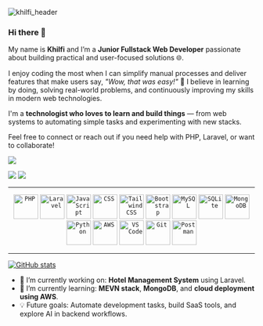 ![khilfi_header](https://user-images.githubusercontent.com/25181517/117185899-9ccba680-adda-11eb-9003-7c25da391b99.PNG)

### Hi there 👋

My name is **Khilfi** and I’m a **Junior Fullstack Web Developer** passionate about building practical and user-focused solutions 🌐.

I enjoy coding the most when I can simplify manual processes and deliver features that make users say, *"Wow, that was easy!"* 🚀 I believe in learning by doing, solving real-world problems, and continuously improving my skills in modern web technologies.

I'm a **technologist who loves to learn and build things** — from web systems to automating simple tasks and experimenting with new stacks.

Feel free to connect or reach out if you need help with PHP, Laravel, or want to collaborate!

[![](https://komarev.com/ghpvc/?username=KuroMKh&color=000000)](https://github.com/KuroMKh)

[<img src="https://img.shields.io/badge/Gmail-D14836?style=for-the-badge&logo=gmail&logoColor=white">](mailto:muhdkhilfi36@gmail.com)
[<img src="https://img.shields.io/badge/LinkedIn-0077B5?style=for-the-badge&logo=linkedin&logoColor=white">](https://www.linkedin.com/in/muhammad-khilfi-/)

---

<div align="center">
	<code><img height="50" src="https://user-images.githubusercontent.com/25181517/183570228-6a040b9f-3ddf-47a2-a201-743121dac664.png" alt="PHP" title="PHP" /></code>
	<code><img height="50" src="https://user-images.githubusercontent.com/25181517/117201156-9a724800-adec-11eb-9a9d-3cd0f67da4bc.png" alt="Laravel" title="Laravel" /></code>
	<code><img height="50" src="https://user-images.githubusercontent.com/25181517/187070047-7bce3c11-8d99-4ab1-9681-eb1df26a612f.png" alt="JavaScript" title="JavaScript" /></code>
	<code><img height="50" src="https://user-images.githubusercontent.com/25181517/183898674-75a4a1b1-f960-4ea9-abcb-637170a00a75.png" alt="CSS" title="CSS" /></code>
	<code><img height="50" src="https://user-images.githubusercontent.com/25181517/202896760-337261ed-ee92-4979-84c4-d4b829c7355d.png" alt="Tailwind CSS" title="Tailwind CSS" /></code>
	<code><img height="50" src="https://user-images.githubusercontent.com/25181517/183898054-b3d693d4-dafb-4808-a509-bab54cf5de34.png" alt="Bootstrap" title="Bootstrap" /></code>
	<code><img height="50" src="https://user-images.githubusercontent.com/25181517/183896128-ec99105a-ec1a-4d85-b08b-1aa1620b2046.png" alt="MySQL" title="MySQL" /></code>
	<code><img height="50" src="https://user-images.githubusercontent.com/25181517/187070047-e1ab5fd2-2df2-4fa1-bd9a-fd72e8fbb0f4.png" alt="SQLite" title="SQLite" /></code>
	<code><img height="50" src="https://user-images.githubusercontent.com/25181517/187071944-f96d2e64-7b2a-4e1e-a89a-d2a75cd44b8b.png" alt="MongoDB" title="MongoDB" /></code>
	<code><img height="50" src="https://user-images.githubusercontent.com/25181517/183423507-c056a6f9-1ba8-4312-a350-19bcbc5a8697.png" alt="Python" title="Python" /></code>
	<code><img height="50" src="https://user-images.githubusercontent.com/25181517/183896132-54262f2e-6d98-41e3-8888-e40ab5a17326.png" alt="AWS" title="AWS" /></code>
	<code><img height="50" src="https://user-images.githubusercontent.com/25181517/117208736-2cc0b980-adf6-11eb-838c-348faeaf00dc.png" alt="VS Code" title="VS Code" /></code>
	<code><img height="50" src="https://user-images.githubusercontent.com/25181517/192108372-f71d70ac-7ae6-4c0d-8395-51d8870c2ef0.png" alt="Git" title="Git" /></code>
	<code><img height="50" src="https://user-images.githubusercontent.com/25181517/192109061-e138ca71-337c-4019-8d42-4792fdaa7128.png" alt="Postman" title="Postman" /></code>
</div>

---

[![GitHub stats](https://github-readme-stats.vercel.app/api?username=KuroMKh&show_icons=true&theme=great-gatsby)](https://github.com/KuroMKh?tab=repositories)

- 🔭 I’m currently working on: **Hotel Management System** using Laravel.
- 🌱 I’m currently learning: **MEVN stack**, **MongoDB**, and **cloud deployment using AWS**.
- 💡 Future goals: Automate development tasks, build SaaS tools, and explore AI in backend workflows.

